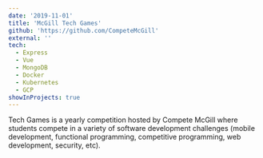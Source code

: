 ```yaml
---
date: '2019-11-01'
title: 'McGill Tech Games'
github: 'https://github.com/CompeteMcGill'
external: ''
tech:
  - Express
  - Vue
  - MongoDB
  - Docker
  - Kubernetes
  - GCP
showInProjects: true
---
```


Tech Games is a yearly competition hosted by Compete McGill where students compete in a variety of software development challenges (mobile development, functional programming, competitive programming, web development, security, etc).
